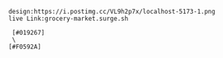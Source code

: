 
        design:https://i.postimg.cc/VL9h2p7x/localhost-5173-1.png
        live Link:grocery-market.surge.sh 

         [#019267]
         \
        [#F0592A]




